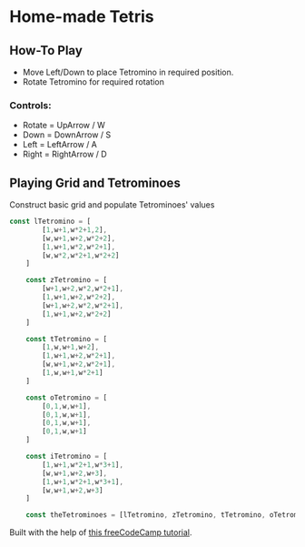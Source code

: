 # Home-made Tetris

## How-To Play
* Move Left/Down to place Tetromino in required position. 
* Rotate Tetromino for required rotation
### Controls:
* Rotate = UpArrow / W
* Down = DownArrow / S
* Left = LeftArrow / A
* Right = RightArrow / D

## Playing Grid and Tetrominoes
Construct basic grid and populate Tetrominoes' values

```js
const lTetromino = [
        [1,w+1,w*2+1,2],
        [w,w+1,w+2,w*2+2],
        [1,w+1,w*2,w*2+1],
        [w,w*2,w*2+1,w*2+2]
    ]

    const zTetromino = [
        [w+1,w+2,w*2,w*2+1],
        [1,w+1,w+2,w*2+2],
        [w+1,w+2,w*2,w*2+1],
        [1,w+1,w+2,w*2+2]
    ]

    const tTetromino = [
        [1,w,w+1,w+2],
        [1,w+1,w+2,w*2+1],
        [w,w+1,w+2,w*2+1],
        [1,w,w+1,w*2+1]
    ]

    const oTetromino = [
        [0,1,w,w+1],
        [0,1,w,w+1],
        [0,1,w,w+1],
        [0,1,w,w+1]
    ]

    const iTetromino = [
        [1,w+1,w*2+1,w*3+1],
        [w,w+1,w+2,w+3],
        [1,w+1,w*2+1,w*3+1],
        [w,w+1,w+2,w+3]
    ]

    const theTetrominoes = [lTetromino, zTetromino, tTetromino, oTetromino, iTetromino]
```

Built with the help of [this freeCodeCamp tutorial](https://www.freecodecamp.org/news/learn-javascript-by-creating-a-tetris-game/).
